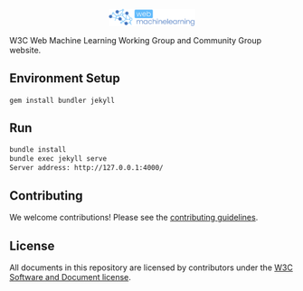 <p align="center"><img width="30%" src="./logos/webml/logo-webml-white.png" /></p>

W3C Web Machine Learning Working Group and Community Group website.

## Environment Setup

```
gem install bundler jekyll
```

## Run

```
bundle install
bundle exec jekyll serve
Server address: http://127.0.0.1:4000/
```

## Contributing

We welcome contributions! Please see the [contributing guidelines](CONTRIBUTING.md).

## License

All documents in this repository are licensed by contributors under the [W3C Software and Document license](https://www.w3.org/Consortium/Legal/copyright-software).
